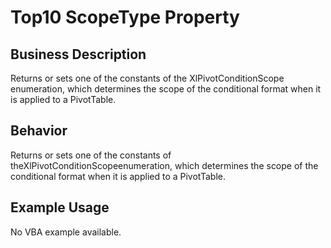 # Top10 ScopeType Property

## Business Description
Returns or sets one of the constants of the XlPivotConditionScope enumeration, which determines the scope of the conditional format when it is applied to a PivotTable.

## Behavior
Returns or sets one of the constants of theXlPivotConditionScopeenumeration, which determines the scope of the conditional format when it is applied to a PivotTable.

## Example Usage
No VBA example available.